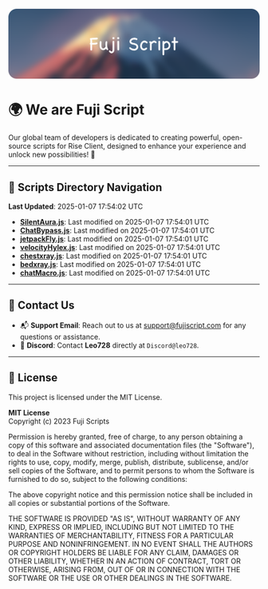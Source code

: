 ![Banner](.github/b.webp)

# 🌍 **We are Fuji Script**

Our global team of developers is dedicated to creating powerful, open-source scripts for Rise Client, designed to enhance your experience and unlock new possibilities! 🌟

---
<!-- SCRIPTS_NAVIGATION_START -->
## 📂 **Scripts Directory Navigation**

**Last Updated**: 2025-01-07 17:54:02 UTC

- **[SilentAura.js](scripts/SilentAura.js)**: Last modified on 2025-01-07 17:54:01 UTC
- **[ChatBypass.js](scripts/ChatBypass.js)**: Last modified on 2025-01-07 17:54:01 UTC
- **[jetpackFly.js](scripts/jetpackFly.js)**: Last modified on 2025-01-07 17:54:01 UTC
- **[velocityHylex.js](scripts/velocityHylex.js)**: Last modified on 2025-01-07 17:54:01 UTC
- **[chestxray.js](scripts/chestxray.js)**: Last modified on 2025-01-07 17:54:01 UTC
- **[bedxray.js](scripts/bedxray.js)**: Last modified on 2025-01-07 17:54:01 UTC
- **[chatMacro.js](scripts/chatMacro.js)**: Last modified on 2025-01-07 17:54:01 UTC

<!-- SCRIPTS_NAVIGATION_END -->

---

## 💬 **Contact Us**  
- 📬 **Support Email**: Reach out to us at [support@fujiscript.com](mailto:support@fujiscript.com) for any questions or assistance.  
- 💬 **Discord**: Contact **Leo728** directly at `Discord@leo728`.

---

## 📜 **License**

This project is licensed under the MIT License.  

**MIT License**  
Copyright (c) 2023 Fuji Scripts  

Permission is hereby granted, free of charge, to any person obtaining a copy of this software and associated documentation files (the "Software"), to deal in the Software without restriction, including without limitation the rights to use, copy, modify, merge, publish, distribute, sublicense, and/or sell copies of the Software, and to permit persons to whom the Software is furnished to do so, subject to the following conditions:  

The above copyright notice and this permission notice shall be included in all copies or substantial portions of the Software.  

THE SOFTWARE IS PROVIDED "AS IS", WITHOUT WARRANTY OF ANY KIND, EXPRESS OR IMPLIED, INCLUDING BUT NOT LIMITED TO THE WARRANTIES OF MERCHANTABILITY, FITNESS FOR A PARTICULAR PURPOSE AND NONINFRINGEMENT. IN NO EVENT SHALL THE AUTHORS OR COPYRIGHT HOLDERS BE LIABLE FOR ANY CLAIM, DAMAGES OR OTHER LIABILITY, WHETHER IN AN ACTION OF CONTRACT, TORT OR OTHERWISE, ARISING FROM, OUT OF OR IN CONNECTION WITH THE SOFTWARE OR THE USE OR OTHER DEALINGS IN THE SOFTWARE.  
